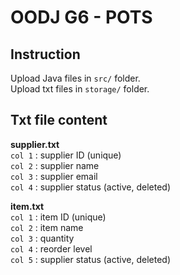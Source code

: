 # OODJ G6 - POTS
## Instruction
Upload Java files in `src/` folder.  
Upload txt files in `storage/` folder.  

## Txt file content
**supplier.txt**  
`col 1` : supplier ID (unique)  
`col 2` : supplier name   
`col 3` : supplier email  
`col 4` : supplier status (active, deleted)  

**item.txt**  
`col 1` : item ID (unique)  
`col 2` : item name   
`col 3` : quantity  
`col 4` : reorder level    
`col 5` : supplier status (active, deleted)  